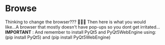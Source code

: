 # Browse
Thinking to change the browser??? 🤔🤔🤔 Then here is what you would like...A browser that mostly doesn't have pop-ups so you dont get irritated...
**IMPORTANT** : And remember to install PyQt5 and PyQt5WebEngine using: (pip install PyQt5) and (pip install PyQt5WebEngine)
